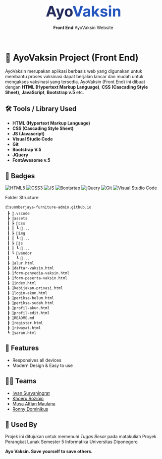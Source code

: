 <br/>
<div align="center">  
  <p><img src="https://raw.githubusercontent.com/roziqinkhoeru/AyoVaksin-PPL.github.io/main/assets/img/logo-nav%201.png" width=240/></p>
  <p><strong>Front End</strong> AyoVaksin Website</p>
</div>
<br/>

# 💉 AyoVaksin Project (Front End)

AyoVaksin merupakan aplikasi berbasis web yang digunakan untuk membantu proses vaksinasi dapat berjalan lancar dan mudah untuk mengakses vaksinasi yang tersedia. AyoVaksin (Front End) ini dibuat dengan **HTML (Hypertext Markup Language)**, **CSS (Cascading Style Sheet)**, **JavaScript**, **Bootstrap v.5** etc.

## 🛠 Tools / Library Used

- **HTML (Hypertext Markup Language)**
- **CSS (Cascading Style Sheet)**
- **JS (Javascript)**
- **Visual Studio Code**
- **Git**
- **Bootstrap V.5**
- **JQuery**
- **FontAwesome v.5**

## 📛 Badges

![HTML5](https://img.shields.io/badge/HTML5-E34F26?style=for-the-badge&logo=html5&logoColor=white)
![CSS3](https://img.shields.io/badge/CSS3-1572B6?style=for-the-badge&logo=css3&logoColor=white)
![JS](https://img.shields.io/badge/JavaScript-F7DF1E?style=for-the-badge&logo=javascript&logoColor=black)
![Bootsrtap](https://img.shields.io/badge/Bootstrap-563D7C?style=for-the-badge&logo=bootstrap&logoColor=white)
![jQuery](https://img.shields.io/badge/jquery-%230769AD.svg?style=for-the-badge&logo=jquery&logoColor=white)
![Git](https://img.shields.io/badge/git-%23F05033.svg?style=for-the-badge&logo=git&logoColor=white)
![Visual Studio Code](https://img.shields.io/badge/Visual%20Studio%20Code-0078d7.svg?style=for-the-badge&logo=visual-studio-code&logoColor=white)

Folder Structure:

```
📦summberjaya-furniture-admin.github.io
 ┣ 📂.vscode
 ┣ 📂assets
 ┃ ┣ 📂css
 ┃ ┃ ┗ 📜...
 ┃ ┣ 📂img
 ┃ ┃ ┗ 📜...
 ┃ ┣ 📂js
 ┃ ┃ ┗ 📜...
 ┃ ┗ 📂vendor
 ┃   ┗ 📂...
 ┣ 📜alur.html
 ┣ 📜daftar-vaksin.html
 ┣ 📜form-penyedia-vaksin.html
 ┣ 📜form-peserta-vaksin.html
 ┣ 📜index.html
 ┣ 📜kebijakan-privasi.html
 ┣ 📜login-akun.html
 ┣ 📜periksa-belum.html
 ┣ 📜periksa-sudah.html
 ┣ 📜profil-akun.html
 ┣ 📜profil-edit.html
 ┣ 📜README.md
 ┣ 📜register.html
 ┣ 📜riwayat.html
 ┗ 📜saran.html
```

## 🎯 Features

- Responsives all devices
- Modern Design & Easy to use

## 👨‍💻 Teams

- [Iwan Suryaningrat](https://github.com/iwansuryaningrat)
- [Khoeru Roziqin](https://github.com/roziqinkhoeru)
- [Musa Alfian Maulana](https://github.com/musaalfian)
- [Ronny Dominikus](https://github.com/)

## 🏨 Used By

Projek ini ditujukan untuk memenuhi _Tugas Besar_ pada matakuliah Proyek Perangkat Lunak Semester 5 Informatika Universitas Diponegoro

**Ayo Vaksin. Save yourself to save others.**
